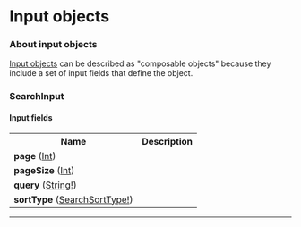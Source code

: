 # Input objects

### About input objects

[Input objects](https://graphql.github.io/graphql-spec/June2018/#sec-Input-Objects) can be described as "composable objects" because they include a set of input fields that define the object.

### SearchInput




#### Input fields

<table>
  <tr>
    <th>Name</th>
    <th>Description</th>
  </tr>
  <tr>
    <td><strong>page</strong> (<a href="scalars.md#int">Int</a>)</td>
    <td></td>
  </tr>
  <tr>
    <td><strong>pageSize</strong> (<a href="scalars.md#int">Int</a>)</td>
    <td></td>
  </tr>
  <tr>
    <td><strong>query</strong> (<a href="scalars.md#string">String!</a>)</td>
    <td></td>
  </tr>
  <tr>
    <td><strong>sortType</strong> (<a href="enums.md#searchsorttype">SearchSortType!</a>)</td>
    <td></td>
  </tr>
</table>

---